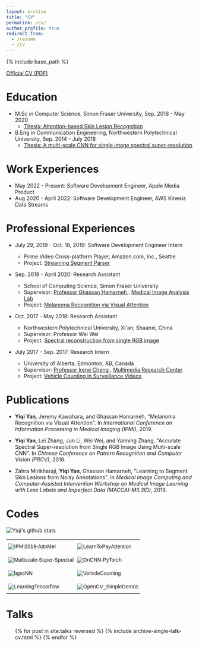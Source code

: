 ```yaml
---
layout: archive
title: "CV"
permalink: /cv/
author_profile: true
redirect_from:
  - /resume
  - /CV
---
```


{% include base_path %}

[<u>Official CV (PDF)</u>](https://saoyan.github.io/files/CV.pdf)

Education
======
* M.Sc in Computer Science, Simon  Fraser University, Sep. 2018 - May 2020  
  * [<u>Thesis: Attention-based Skin Lesion Recognition</u>](/files/Master-Thesis.pdf)  
* B.Eng in Communication Engineering, Northwestern Polytechnical University, Sep. 2014 - July 2018  
  * [<u>Thesis: A multi-scale CNN for single image spectral super-resolution</u>](/files/Bachelor-Thesis.pdf)  

Work Experiences
======
* May 2022 - Present: Software Development Engineer, Apple Media Product
* Aug 2020 - April 2022: Software Development Engineer, AWS Kinesis Data Streams

Professional Experiences
======
* July 29, 2019 - Oct. 18, 2019: Software Development Engineer Intern
  * Prime Video Cross-platform Player, Amazon.com, Inc., Seattle
  * Project: [<u>Streaming Segment Parser</u>](https://saoyan.github.io/projects/2019-10-14-streaming-segment-parser)

* Sep. 2018 - April 2020: Research Assistant  
  * School of Computing Science, Simon Fraser University  
  * Supervisor: [ <u>Professor Ghassan Hamarneh</u> ](https://www.medicalimageanalysis.com/ghassans-bio). [ <u>Medical Image Analysis Lab</u> ](https://www.medicalimageanalysis.com)  
  * Project: [<u>Melanoma Recognition via Visual Attention</u>](https://saoyan.github.io/projects/2019-03-07-attention-skin-lesion)

* Oct. 2017 - May 2018: Research Assistant  
  * Northwestern Polytechnical University, Xi'an, Shaanxi, China
  * Supervisor: Professor Wei Wei
  * Project: [<u>Spectral reconstruction from single RGB image</u>](https://saoyan.github.io/projects/2018-06-09-super-spectral)

* July 2017 - Sep. 2017: Research Intern
  * University of Alberta, Edmonton, AB, Canada
  * Supervisor: [ <u>Professor Irene Cheng</u> ](https://webdocs.cs.ualberta.ca/~lin/). [ <u>Multimedia Research Center</u> ](http://crome.cs.ualberta.ca/mrc/index.php)
  * Project: [<u>Vehicle Counting in Surveillance Videos</u>](https://saoyan.github.io/projects/2017-11-20-uofa-mitacs)

Publications
======
* <b>Yiqi Yan</b>, Jeremy Kawahara, and Ghassan Hamarneh, "Melanoma Recognition via Visual Attention". In <i>International Conference on Information Processing in Medical Imaging (IPMI)</i>, 2019.  

* <b>Yiqi Yan</b>, Lei Zhang, Jun Li, Wei Wei, and Yanning Zhang, "Accurate Spectral Super-resolution from Single RGB Image Using Multi-scale CNN". In <i>Chinese Conference on Pattern Recognition and Computer Vision (PRCV)</i>, 2018.

* Zahra Mirikharaji, <b>Yiqi Yan</b>, Ghassan Hamarneh, "Learning to Segment Skin Lesions from Noisy Annotations". In <i>Medical Image Computing and Computer-Assisted Intervention Workshop on Medical Image Learning with Less Labels and Imperfect Data (MACCAI-MIL3ID)</i>, 2019.

Codes
======
![Yiqi's github stats](https://github-readme-stats.vercel.app/api?username=SaoYan&theme=github_dark&show_icons=true&count_private=true&include_all_commits=true&custom_title=Ta-da%21)  

<style type="text/css">
.tg  {border:none;border-collapse:collapse;border-spacing:0;}
.tg th{border-style:solid;border-width:0px;font-family:Arial, sans-serif;font-size:14px;font-weight:normal;
  overflow:hidden;padding:10px 5px;word-break:normal;}
.tg .tg-0lax{text-align:left;vertical-align:top}
</style>
<table class="tg">
<tbody>
  <tr>
    <th class="tg-0lax">
      <img src="https://github-readme-stats-saoyan.vercel.app/api/pin/?username=SaoYan&repo=IPMI2019-AttnMel&theme=github_dark&show_owner=true" alt="IPMI2019-AttnMel">
    </th>
    <th class="tg-0lax">
      <img src="https://github-readme-stats-saoyan.vercel.app/api/pin/?username=SaoYan&repo=LearnToPayAttention&theme=github_dark&show_owner=true" alt="LearnToPayAttention">
    </th>
  </tr>
  <tr>
    <th class="tg-0lax">
      <img src="https://github-readme-stats-saoyan.vercel.app/api/pin/?username=SaoYan&repo=Multiscale-Super-Spectral&theme=github_dark&show_owner=true" alt="Multiscale-Super-Spectral">
    </th>
    <th class="tg-0lax">
      <img src="https://github-readme-stats-saoyan.vercel.app/api/pin/?username=SaoYan&repo=DnCNN-PyTorch&theme=github_dark&show_owner=true" alt="DnCNN-PyTorch">
    </th>
  </tr>
  <tr>
    <th class="tg-0lax">
      <img src="https://github-readme-stats-saoyan.vercel.app/api/pin/?username=SaoYan&repo=bgscNN&theme=github_dark&show_owner=true" alt="bgscNN">
    </th>
    <th class="tg-0lax">
      <img src="https://github-readme-stats-saoyan.vercel.app/api/pin/?username=SaoYan&repo=VehicleCounting&theme=github_dark&show_owner=true" alt="VehicleCounting">
    </th>
  </tr>
  <tr>
    <th class="tg-0lax">
      <img src="https://github-readme-stats-saoyan.vercel.app/api/pin/?username=SaoYan&repo=LearningTensorflow&theme=github_dark&show_owner=true" alt="LearningTensorflow">
    </th>
    <th class="tg-0lax">
      <img src="https://github-readme-stats-saoyan.vercel.app/api/pin/?username=SaoYan&repo=OpenCV_SimpleDemos&theme=github_dark&show_owner=true" alt="OpenCV_SimpleDemos">
    </th>
  </tr>
</tbody>
</table>

Talks
======
<ul>
  {% for post in site.talks reversed %}
    {% include archive-single-talk-cv.html %}
  {% endfor %}
</ul>

<!-- Certifications
======

<div data-iframe-width="150" data-iframe-height="270" data-share-badge-id="51234edf-c5ed-4d9c-b1e5-11906f019f75" data-share-badge-host="https://www.youracclaim.com"></div><script type="text/javascript" async src="//cdn.youracclaim.com/assets/utilities/embed.js"></script> -->
